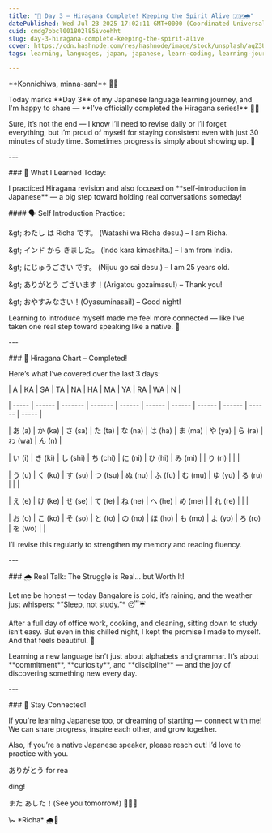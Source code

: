 ```yaml
---
title: "🌸 Day 3 – Hiragana Complete! Keeping the Spirit Alive 🇯🇵🌧️"
datePublished: Wed Jul 23 2025 17:02:11 GMT+0000 (Coordinated Universal Time)
cuid: cmdg7obcl001802l85ivoehht
slug: day-3-hiragana-complete-keeping-the-spirit-alive
cover: https://cdn.hashnode.com/res/hashnode/image/stock/unsplash/aqZ3UAjs_M4/upload/a7e3ac6569395187019cf56afc853768.jpeg
tags: learning, languages, japan, japanese, learn-coding, learning-journey

---
```


\*\*Konnichiwa, minna-san!\*\* 👋✨

Today marks \*\*Day 3\*\* of my Japanese language learning journey, and I'm happy to share — \*\*I’ve officially completed the Hiragana series!\*\* 🎉✨

Sure, it’s not the end — I know I’ll need to revise daily or I’ll forget everything, but I’m proud of myself for staying consistent even with just 30 minutes of study time. Sometimes progress is simply about showing up. 🙌

\---

\### 🧠 What I Learned Today:

I practiced Hiragana revision and also focused on \*\*self-introduction in Japanese\*\* — a big step toward holding real conversations someday!

\#### 🗣️ Self Introduction Practice:

\&gt; わたし は Richa です。 (Watashi wa Richa desu.) – I am Richa.

\&gt; インド から きました。 (Indo kara kimashita.) – I am from India.

\&gt; にじゅうごさい です。 (Nijuu go sai desu.) – I am 25 years old.

\&gt; ありがとう ございます！(Arigatou gozaimasu!) – Thank you!

\&gt; おやすみなさい！(Oyasuminasai!) – Good night!

Learning to introduce myself made me feel more connected — like I’ve taken one real step toward speaking like a native. 💬

\---

\### 🎴 Hiragana Chart – Completed!

Here’s what I’ve covered over the last 3 days:

| A | KA | SA | TA | NA | HA | MA | YA | RA | WA | N |

| ----- | ------ | ------- | ------- | ------ | ------ | ------ | ------ | ------ | ------ | ----- |

| あ (a) | か (ka) | さ (sa) | た (ta) | な (na) | は (ha) | ま (ma) | や (ya) | ら (ra) | わ (wa) | ん (n) |

| い (i) | き (ki) | し (shi) | ち (chi) | に (ni) | ひ (hi) | み (mi) | | り (ri) | | |

| う (u) | く (ku) | す (su) | つ (tsu) | ぬ (nu) | ふ (fu) | む (mu) | ゆ (yu) | る (ru) | | |

| え (e) | け (ke) | せ (se) | て (te) | ね (ne) | へ (he) | め (me) | | れ (re) | | |

| お (o) | こ (ko) | そ (so) | と (to) | の (no) | ほ (ho) | も (mo) | よ (yo) | ろ (ro) | を (wo) | |

I’ll revise this regularly to strengthen my memory and reading fluency.

\---

\### 🌧️ Real Talk: The Struggle is Real… but Worth It!

Let me be honest — today Bangalore is cold, it’s raining, and the weather just whispers: \*“Sleep, not study.”\* 😴☔

After a full day of office work, cooking, and cleaning, sitting down to study isn’t easy. But even in this chilled night, I kept the promise I made to myself. And that feels beautiful. 🌙

Learning a new language isn’t just about alphabets and grammar. It’s about \*\*commitment\*\*, \*\*curiosity\*\*, and \*\*discipline\*\* — and the joy of discovering something new every day.

\---

\### 💌 Stay Connected!

If you're learning Japanese too, or dreaming of starting — connect with me! We can share progress, inspire each other, and grow together.

Also, if you’re a native Japanese speaker, please reach out! I’d love to practice with you.

ありがとう for rea

ding!

また あした！(See you tomorrow!) 🥰🇯🇵

\\~ \*Richa\* 🌧️📖